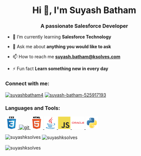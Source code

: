 <h1 align="center">Hi 👋, I'm Suyash Batham</h1>
<h3 align="center">A passionate Salesforce Developer</h3>

- 🌱 I’m currently learning **Salesforce Technology**

- 💬 Ask me about **anything you would like to ask**

- 📫 How to reach me **suyash.batham@ksolves.com**

- ⚡ Fun fact **Learn something new in every day**

<h3 align="left">Connect with me:</h3>
<p align="left">
<a href="https://twitter.com/suyashbatham4" target="blank"><img align="center" src="https://raw.githubusercontent.com/rahuldkjain/github-profile-readme-generator/master/src/images/icons/Social/twitter.svg" alt="suyashbatham4" height="30" width="40" /></a>
<a href="https://linkedin.com/in/suyash-batham-525917193" target="blank"><img align="center" src="https://raw.githubusercontent.com/rahuldkjain/github-profile-readme-generator/master/src/images/icons/Social/linked-in-alt.svg" alt="suyash-batham-525917193" height="30" width="40" /></a>
</p>

<h3 align="left">Languages and Tools:</h3>
<p align="left"> <a href="https://www.w3schools.com/css/" target="_blank"> <img src="https://raw.githubusercontent.com/devicons/devicon/master/icons/css3/css3-original-wordmark.svg" alt="css3" width="40" height="40"/> </a> <a href="https://git-scm.com/" target="_blank"> <img src="https://www.vectorlogo.zone/logos/git-scm/git-scm-icon.svg" alt="git" width="40" height="40"/> </a> <a href="https://www.w3.org/html/" target="_blank"> <img src="https://raw.githubusercontent.com/devicons/devicon/master/icons/html5/html5-original-wordmark.svg" alt="html5" width="40" height="40"/> </a> <a href="https://www.java.com" target="_blank"> <img src="https://raw.githubusercontent.com/devicons/devicon/master/icons/java/java-original.svg" alt="java" width="40" height="40"/> </a> <a href="https://developer.mozilla.org/en-US/docs/Web/JavaScript" target="_blank"> <img src="https://raw.githubusercontent.com/devicons/devicon/master/icons/javascript/javascript-original.svg" alt="javascript" width="40" height="40"/> </a> <a href="https://www.oracle.com/" target="_blank"> <img src="https://raw.githubusercontent.com/devicons/devicon/master/icons/oracle/oracle-original.svg" alt="oracle" width="40" height="40"/> </a> <a href="https://www.python.org" target="_blank"> <img src="https://raw.githubusercontent.com/devicons/devicon/master/icons/python/python-original.svg" alt="python" width="40" height="40"/> </a> </p>

<p><img align="left" src="https://github-readme-stats.vercel.app/api/top-langs?username=suyashksolves&show_icons=true&locale=en&layout=compact" alt="suyashksolves" /></p>

<p>&nbsp;<img align="center" src="https://github-readme-stats.vercel.app/api?username=suyashksolves&show_icons=true&locale=en" alt="suyashksolves" /></p>

<p><img align="center" src="https://github-readme-streak-stats.herokuapp.com/?user=suyashksolves&" alt="suyashksolves" /></p>

